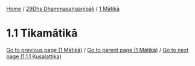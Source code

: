 
[Home](/) / [29Dhs Dhammasaṅgaṇīpāḷi](../../29Dhs.md) / [1 Mātikā](../1.md)

# 1.1 Tikamātikā


[Go to previous page (1 Mātikā)](../1.md) / [Go to parent page (1 Mātikā)](../1.md) / [Go to next page (1.1.1 Kusalattika)](1.1/1.1.1.md)


